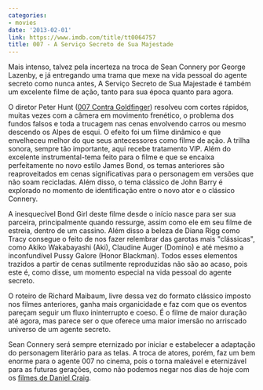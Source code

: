 ```yaml
---
categories:
- movies
date: '2013-02-01'
link: https://www.imdb.com/title/tt0064757
title: 007 - A Serviço Secreto de Sua Majestade
---
```


Mais intenso, talvez pela incerteza na troca de Sean Connery por George Lazenby, e já entregando uma trama que mexe na vida pessoal do agente secreto como nunca antes, A Serviço Secreto de Sua Majestade é também um excelente filme de ação, tanto para sua época quanto para agora.

O diretor Peter Hunt ([007 Contra Goldfinger]) resolveu com cortes rápidos, muitas vezes com a câmera em movimento frenético, o problema dos fundos falsos e toda a trucagem nas cenas envolvendo carros ou mesmo descendo os Alpes de esqui. O efeito foi um filme dinâmico e que envelheceu melhor do que seus antecessores como filme de ação. A trilha sonora, sempre tão importante, aqui recebe tratamento VIP. Além do excelente instrumental-tema feito para o filme e que se encaixa perfeitamente no novo estilo James Bond, os temas anteriores são reaproveitados em cenas significativas para o personagem em versões que não soam recicladas. Além disso, o tema clássico de John Barry é explorado no momento de identificação entre o novo ator e o clássico Connery.

A inesquecível Bond Girl deste filme desde o início nasce para ser sua parceira, principalmente quando ressurge, assim como ele em seu filme de estreia, dentro de um cassino. Além disso a beleza de Diana Rigg como Tracy consegue o feito de nos fazer relembrar das garotas mais "clássicas", como Akiko Wakabayashi (Aki), Claudine Auger (Domino) e até mesmo a inconfundível Pussy Galore (Honor Blackman). Todos esses elementos trazidos a partir de cenas sutilmente reproduzidas não são ao acaso, pois este é, como disse, um momento especial na vida pessoal do agente secreto.

O roteiro de Richard Maibaum, livre dessa vez do formato clássico imposto nos filmes anteriores, ganha mais organicidade e faz com que os eventos pareçam seguir um fluxo ininterrupto e coeso. É o filme de maior duração até agora, mas parece ser o que oferece uma maior imersão no arriscado universo de um agente secreto.

Sean Connery será sempre eternizado por iniciar e estabelecer a adaptação do personagem literário para as telas. A troca de atores, porém, faz um bem enorme para o agente 007 no cinema, pois o torna maleável e eternizável para as futuras gerações, como não podemos negar nos dias de hoje com os [filmes de Daniel Craig].

[007 Contra Goldfinger]: /007-contra-goldfinger
[filmes de Daniel Craig]: /007-operacao-skyfall